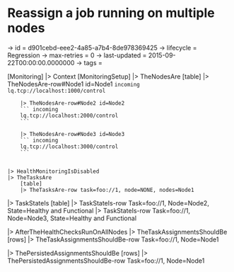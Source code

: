 # Reassign a job running on multiple nodes

-> id = d901cebd-eee2-4a85-a7b4-8de978369425
-> lifecycle = Regression
-> max-retries = 0
-> last-updated = 2015-09-22T00:00:00.0000000
-> tags = 

[Monitoring]
|> Context
    [MonitoringSetup]
    |> TheNodesAre
        [table]
        |> TheNodesAre-row#Node1 id=Node1
        ``` incoming
        lq.tcp://localhost:1000/control
        ```

        |> TheNodesAre-row#Node2 id=Node2
        ``` incoming
        lq.tcp://localhost:2000/control
        ```

        |> TheNodesAre-row#Node3 id=Node3
        ``` incoming
        lq.tcp://localhost:3000/control
        ```


    |> HealthMonitoringIsDisabled
    |> TheTasksAre
        [table]
        |> TheTasksAre-row task=foo://1, node=NONE, nodes=Node1


|> TaskStateIs
    [table]
    |> TaskStateIs-row Task=foo://1, Node=Node2, State=Healthy and Functional
    |> TaskStateIs-row Task=foo://1, Node=Node3, State=Healthy and Functional

|> AfterTheHealthChecksRunOnAllNodes
|> TheTaskAssignmentsShouldBe
    [rows]
    |> TheTaskAssignmentsShouldBe-row Task=foo://1, Node=Node1

|> ThePersistedAssignmentsShouldBe
    [rows]
    |> ThePersistedAssignmentsShouldBe-row Task=foo://1, Node=Node1

~~~
